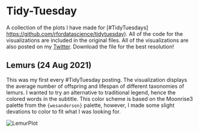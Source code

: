 # Tidy-Tuesday
A collection of the plots I have made for [#TidyTuesdays] https://github.com/rfordatascience/tidytuesday). All of the code for the visualizations are included in the original files. All of the visualizations are also posted on my [Twitter](https://twitter.com/BlakeRobMills). Download the file for the best resolution!

## Lemurs (24 Aug 2021)
This was my first every #TidyTuesday posting. The visualization displays the average number of offspring and lifespan of different taxonomies of lemurs. I wanted to try an alternative to traditional legend, hence the colored words in the subtitle. This color scheme is based on the Moonrise3 palette from the `{wesanderson}` palette, however, I made some slight devations to color to fit what I was looking for.

![LemurPlot](https://user-images.githubusercontent.com/82824419/131133932-820940c7-80e4-4d69-ac36-8b199d5a224b.png)
